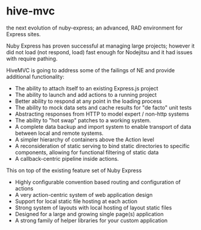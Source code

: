 hive-mvc
=======

the next evolution of nuby-express; an advanced, RAD environment for Express sites.

Nuby Express has proven successful at managing large projects; however it did not load
(not respond, load) fast enough for Nodejitsu and it had issues with require pathing.

HiveMVC is going to address some of the failings of NE and provide additional functionality:

* The ability to attach itself to an existing Express.js project
* The ability to launch and add actions to a running project
* Better ability to respond at any point in the loading process
* The ability to mock data sets and cache results for "de facto" unit tests
* Abstracting responses from HTTP to model expert / non-http systems
* The ability to "hot swap" patches to a working system.
* A complete data backup and import system to enable transport of data between local and remote systems.
* A simpler hierarchy of containers above the Action level
* A reconsideration of static serving to bind static directories to specific components, allowing for functional filtering of static data
* A callback-centric pipeline inside actions.

This on top of the existing feature set of Nuby Express

* Highly configurable convention based routing and configuration of actions
* A very action-centric system of web application design
* Support for local static file hosting at each action
* Strong system of layouts with local hosting of layout static files
* Designed for a large and growing single page(s) application
* A strong family of helper libraries for your custom application